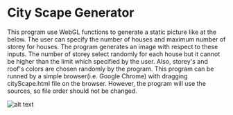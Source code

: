 # City Scape Generator
This program use WebGL functions to generate a static picture like at the below. The user can specify the number of houses and maximum number of storey for houses. The program generates an image with respect to these inputs. The number of storey select randomly for each house but it cannot be higher than the limit which specified by the user. Also, storey's and roof's colors are chosen randomly by the program. This program can be runned by a simple browser(i.e. Google Chrome) with dragging cityScape.html file on the browser. However, the program will use the sources, so file order should not be changed. 

![alt text](https://raw.githubusercontent.com/username/projectname/branch/path/to/img.png)
